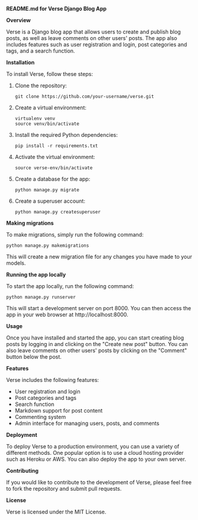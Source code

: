**README.md for Verse Django Blog App**

**Overview**

Verse is a Django blog app that allows users to create and publish blog posts, as well as leave comments on other users' posts. The app also includes features such as user registration and login, post categories and tags, and a search function.

**Installation**

To install Verse, follow these steps:

1. Clone the repository:

    ```
    git clone https://github.com/your-username/verse.git
    ```
2. Create a virtual environment:

    ```
    virtualenv venv
    source venv/bin/activate
    ```

3. Install the required Python dependencies:

    ```
    pip install -r requirements.txt
    ```



4. Activate the virtual environment:

    ```
    source verse-env/bin/activate
    ```

5. Create a database for the app:

    ```
    python manage.py migrate
    ```

6. Create a superuser account:

    ```
    python manage.py createsuperuser
    ```

**Making migrations**

To make migrations, simply run the following command:

```
python manage.py makemigrations
```

This will create a new migration file for any changes you have made to your models.

**Running the app locally**

To start the app locally, run the following command:

```
python manage.py runserver
```

This will start a development server on port 8000. You can then access the app in your web browser at http://localhost:8000.

**Usage**

Once you have installed and started the app, you can start creating blog posts by logging in and clicking on the "Create new post" button. You can also leave comments on other users' posts by clicking on the "Comment" button below the post.

**Features**

Verse includes the following features:

* User registration and login
* Post categories and tags
* Search function
* Markdown support for post content
* Commenting system
* Admin interface for managing users, posts, and comments

**Deployment**

To deploy Verse to a production environment, you can use a variety of different methods. One popular option is to use a cloud hosting provider such as Heroku or AWS. You can also deploy the app to your own server.

**Contributing**

If you would like to contribute to the development of Verse, please feel free to fork the repository and submit pull requests.

**License**

Verse is licensed under the MIT License.